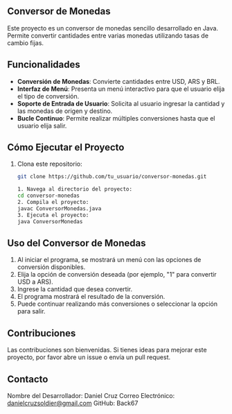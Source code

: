 ## Conversor de Monedas 

Este proyecto es un conversor de monedas sencillo desarrollado en Java. Permite convertir cantidades entre varias monedas utilizando tasas de cambio fijas.

## Funcionalidades

- **Conversión de Monedas**: Convierte cantidades entre USD, ARS y BRL.
- **Interfaz de Menú**: Presenta un menú interactivo para que el usuario elija el tipo de conversión.
- **Soporte de Entrada de Usuario**: Solicita al usuario ingresar la cantidad y las monedas de origen y destino.
- **Bucle Continuo**: Permite realizar múltiples conversiones hasta que el usuario elija salir.

## Cómo Ejecutar el Proyecto

1. Clona este repositorio:
   ```bash
   git clone https://github.com/tu_usuario/conversor-monedas.git

   1. Navega al directorio del proyecto:
   cd conversor-monedas
   2. Compila el proyecto:
   javac ConversorMonedas.java
   3. Ejecuta el proyecto:
   java ConversorMonedas


 ## Uso del Conversor de Monedas 
   1. Al iniciar el programa, se mostrará un menú con las opciones de conversión disponibles.
   2. Elija la opción de conversión deseada (por ejemplo, "1" para convertir USD a ARS).
   3. Ingrese la cantidad que desea convertir.
   4. El programa mostrará el resultado de la conversión.
   5. Puede continuar realizando más conversiones o seleccionar la opción para salir.

## Contribuciones 
Las contribuciones son bienvenidas. 
Si tienes ideas para mejorar este proyecto, por favor abre un issue o envía un pull request.

## Contacto 
Nombre del Desarrollador: Daniel Cruz
Correo Electrónico: danielcruzsoldier@gmail.com 
GitHub: Back67
